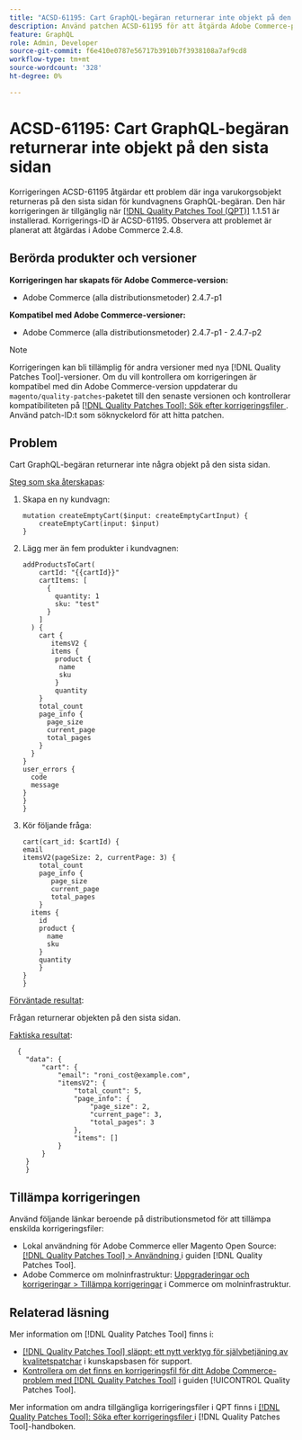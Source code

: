```yaml
---
title: "ACSD-61195: Cart GraphQL-begäran returnerar inte objekt på den sista sidan"
description: Använd patchen ACSD-61195 för att åtgärda Adobe Commerce-problemet där inga varukorgsobjekt returneras på sista sidan för kundvagnens GraphQL-begäran.
feature: GraphQL
role: Admin, Developer
source-git-commit: f6e410e0787e56717b3910b7f3938108a7af9cd8
workflow-type: tm+mt
source-wordcount: '328'
ht-degree: 0%

---
```


# ACSD-61195: Cart GraphQL-begäran returnerar inte objekt på den sista sidan

Korrigeringen ACSD-61195 åtgärdar ett problem där inga varukorgsobjekt returneras på den sista sidan för kundvagnens GraphQL-begäran. Den här korrigeringen är tillgänglig när [[!DNL Quality Patches Tool (QPT)]](https://experienceleague.adobe.com/docs/commerce-operations/tools/quality-patches-tool/usage.html?lang=sv-SE) 1.1.51 är installerad. Korrigerings-ID är ACSD-61195. Observera att problemet är planerat att åtgärdas i Adobe Commerce 2.4.8.

## Berörda produkter och versioner

**Korrigeringen har skapats för Adobe Commerce-version:**

* Adobe Commerce (alla distributionsmetoder) 2.4.7-p1

**Kompatibel med Adobe Commerce-versioner:**

* Adobe Commerce (alla distributionsmetoder) 2.4.7-p1 - 2.4.7-p2

>[!NOTE]
>
>Korrigeringen kan bli tillämplig för andra versioner med nya [!DNL Quality Patches Tool]-versioner. Om du vill kontrollera om korrigeringen är kompatibel med din Adobe Commerce-version uppdaterar du `magento/quality-patches`-paketet till den senaste versionen och kontrollerar kompatibiliteten på [[!DNL Quality Patches Tool]: Sök efter korrigeringsfiler ](https://experienceleague.adobe.com/tools/commerce-quality-patches/index.html?lang=sv-SE). Använd patch-ID:t som söknyckelord för att hitta patchen.

## Problem

Cart GraphQL-begäran returnerar inte några objekt på den sista sidan.

<u>Steg som ska återskapas</u>:

1. Skapa en ny kundvagn:

   ```
   mutation createEmptyCart($input: createEmptyCartInput) {
       createEmptyCart(input: $input)
   } 
   ```

1. Lägg mer än fem produkter i kundvagnen:

   ```
   addProductsToCart(
       cartId: "{{cartId}}"
       cartItems: [
         {
           quantity: 1
           sku: "test"
         }
       ]
     ) {
       cart {
          itemsV2 {
          items {
           product {
            name
            sku
           }
           quantity
       }
       total_count
       page_info {
         page_size
         current_page
         total_pages
       }
     }
   }
   user_errors {
     code
     message
   }
   }
   }
   ```

1. Kör följande fråga:

   ```
   cart(cart_id: $cartId) {
   email
   itemsV2(pageSize: 2, currentPage: 3) {
       total_count
       page_info {
          page_size
          current_page
          total_pages
       }
     items {
       id
       product {
         name
         sku
       }
       quantity
       }
   }
   }  
   ```

<u>Förväntade resultat</u>:

Frågan returnerar objekten på den sista sidan.

<u>Faktiska resultat</u>:

```
  {
    "data": {
        "cart": {
            "email": "roni_cost@example.com",
            "itemsV2": {
                "total_count": 5,
                "page_info": {
                    "page_size": 2,
                    "current_page": 3,
                    "total_pages": 3
                },
                "items": []
            }
        }
    } 
    }  
```

## Tillämpa korrigeringen

Använd följande länkar beroende på distributionsmetod för att tillämpa enskilda korrigeringsfiler:

* Lokal användning för Adobe Commerce eller Magento Open Source: [[!DNL Quality Patches Tool] > Användning ](/help/tools/quality-patches-tool/usage.md) i guiden [!DNL Quality Patches Tool].
* Adobe Commerce om molninfrastruktur: [Uppgraderingar och korrigeringar > Tillämpa korrigeringar](https://experienceleague.adobe.com/docs/commerce-cloud-service/user-guide/develop/upgrade/apply-patches.html?lang=sv-SE) i Commerce om molninfrastruktur.

## Relaterad läsning

Mer information om [!DNL Quality Patches Tool] finns i:

* [[!DNL Quality Patches Tool] släppt: ett nytt verktyg för självbetjäning av kvalitetspatchar](https://experienceleague.adobe.com/sv/docs/commerce-knowledge-base/kb/announcements/commerce-announcements/magento-quality-patches-released-new-tool-to-self-serve-quality-patches) i kunskapsbasen för support.
* [Kontrollera om det finns en korrigeringsfil för ditt Adobe Commerce-problem med  [!DNL Quality Patches Tool]](/help/tools/quality-patches-tool/patches-available-in-qpt/check-patch-for-magento-issue-with-magento-quality-patches.md) i guiden [!UICONTROL Quality Patches Tool].


Mer information om andra tillgängliga korrigeringsfiler i QPT finns i [[!DNL Quality Patches Tool]: Söka efter korrigeringsfiler ](https://experienceleague.adobe.com/tools/commerce-quality-patches/index.html?lang=sv-SE) i [!DNL Quality Patches Tool]-handboken.
